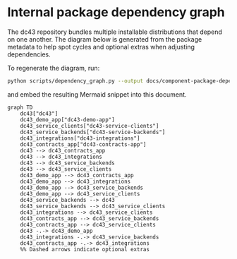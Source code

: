 # Internal package dependency graph

The dc43 repository bundles multiple installable distributions that depend on
one another. The diagram below is generated from the package metadata to help
spot cycles and optional extras when adjusting dependencies.

To regenerate the diagram, run:

```bash
python scripts/dependency_graph.py --output docs/component-package-dependencies.mmd
```

and embed the resulting Mermaid snippet into this document.

```mermaid
graph TD
    dc43["dc43"]
    dc43_demo_app["dc43-demo-app"]
    dc43_service_clients["dc43-service-clients"]
    dc43_service_backends["dc43-service-backends"]
    dc43_integrations["dc43-integrations"]
    dc43_contracts_app["dc43-contracts-app"]
    dc43 --> dc43_contracts_app
    dc43 --> dc43_integrations
    dc43 --> dc43_service_backends
    dc43 --> dc43_service_clients
    dc43_demo_app --> dc43_contracts_app
    dc43_demo_app --> dc43_integrations
    dc43_demo_app --> dc43_service_backends
    dc43_demo_app --> dc43_service_clients
    dc43_service_backends --> dc43
    dc43_service_backends --> dc43_service_clients
    dc43_integrations --> dc43_service_clients
    dc43_contracts_app --> dc43_service_backends
    dc43_contracts_app --> dc43_service_clients
    dc43 -.-> dc43_demo_app
    dc43_integrations -.-> dc43_service_backends
    dc43_contracts_app -.-> dc43_integrations
    %% Dashed arrows indicate optional extras
```
